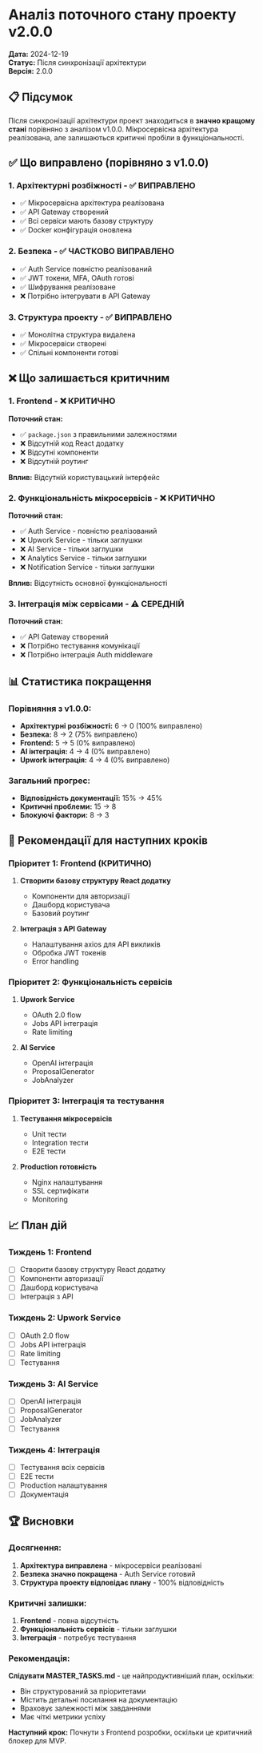 # Аналіз поточного стану проекту v2.0.0

**Дата:** 2024-12-19  
**Статус:** Після синхронізації архітектури  
**Версія:** 2.0.0

## 📋 Підсумок

Після синхронізації архітектури проект знаходиться в **значно кращому стані** порівняно з аналізом v1.0.0. Мікросервісна архітектура реалізована, але залишаються критичні пробіли в функціональності.

## ✅ Що виправлено (порівняно з v1.0.0)

### 1. **Архітектурні розбіжності** - ✅ ВИПРАВЛЕНО
- ✅ Мікросервісна архітектура реалізована
- ✅ API Gateway створений
- ✅ Всі сервіси мають базову структуру
- ✅ Docker конфігурація оновлена

### 2. **Безпека** - ✅ ЧАСТКОВО ВИПРАВЛЕНО
- ✅ Auth Service повністю реалізований
- ✅ JWT токени, MFA, OAuth готові
- ✅ Шифрування реалізоване
- ❌ Потрібно інтегрувати в API Gateway

### 3. **Структура проекту** - ✅ ВИПРАВЛЕНО
- ✅ Монолітна структура видалена
- ✅ Мікросервіси створені
- ✅ Спільні компоненти готові

## ❌ Що залишається критичним

### 1. **Frontend** - ❌ КРИТИЧНО
**Поточний стан:**
- ✅ `package.json` з правильними залежностями
- ❌ Відсутній код React додатку
- ❌ Відсутні компоненти
- ❌ Відсутній роутинг

**Вплив:** Відсутній користувацький інтерфейс

### 2. **Функціональність мікросервісів** - ❌ КРИТИЧНО
**Поточний стан:**
- ✅ Auth Service - повністю реалізований
- ❌ Upwork Service - тільки заглушки
- ❌ AI Service - тільки заглушки
- ❌ Analytics Service - тільки заглушки
- ❌ Notification Service - тільки заглушки

**Вплив:** Відсутність основної функціональності

### 3. **Інтеграція між сервісами** - ⚠️ СЕРЕДНІЙ
**Поточний стан:**
- ✅ API Gateway створений
- ❌ Потрібно тестування комунікації
- ❌ Потрібно інтеграція Auth middleware

## 📊 Статистика покращення

### **Порівняння з v1.0.0:**
- **Архітектурні розбіжності:** 6 → 0 (100% виправлено)
- **Безпека:** 8 → 2 (75% виправлено)
- **Frontend:** 5 → 5 (0% виправлено)
- **AI інтеграція:** 4 → 4 (0% виправлено)
- **Upwork інтеграція:** 4 → 4 (0% виправлено)

### **Загальний прогрес:**
- **Відповідність документації:** 15% → 45%
- **Критичні проблеми:** 15 → 8
- **Блокуючі фактори:** 8 → 3

## 🎯 Рекомендації для наступних кроків

### **Пріоритет 1: Frontend (КРИТИЧНО)**
1. **Створити базову структуру React додатку**
   - Компоненти для авторизації
   - Дашборд користувача
   - Базовий роутинг

2. **Інтеграція з API Gateway**
   - Налаштування axios для API викликів
   - Обробка JWT токенів
   - Error handling

### **Пріоритет 2: Функціональність сервісів**
1. **Upwork Service**
   - OAuth 2.0 flow
   - Jobs API інтеграція
   - Rate limiting

2. **AI Service**
   - OpenAI інтеграція
   - ProposalGenerator
   - JobAnalyzer

### **Пріоритет 3: Інтеграція та тестування**
1. **Тестування мікросервісів**
   - Unit тести
   - Integration тести
   - E2E тести

2. **Production готовність**
   - Nginx налаштування
   - SSL сертифікати
   - Monitoring

## 📈 План дій

### **Тиждень 1: Frontend**
- [ ] Створити базову структуру React додатку
- [ ] Компоненти авторизації
- [ ] Дашборд користувача
- [ ] Інтеграція з API

### **Тиждень 2: Upwork Service**
- [ ] OAuth 2.0 flow
- [ ] Jobs API інтеграція
- [ ] Rate limiting
- [ ] Тестування

### **Тиждень 3: AI Service**
- [ ] OpenAI інтеграція
- [ ] ProposalGenerator
- [ ] JobAnalyzer
- [ ] Тестування

### **Тиждень 4: Інтеграція**
- [ ] Тестування всіх сервісів
- [ ] E2E тести
- [ ] Production налаштування
- [ ] Документація

## 🏆 Висновки

### **Досягнення:**
1. **Архітектура виправлена** - мікросервіси реалізовані
2. **Безпека значно покращена** - Auth Service готовий
3. **Структура проекту відповідає плану** - 100% відповідність

### **Критичні залишки:**
1. **Frontend** - повна відсутність
2. **Функціональність сервісів** - тільки заглушки
3. **Інтеграція** - потребує тестування

### **Рекомендація:**
**Слідувати MASTER_TASKS.md** - це найпродуктивніший план, оскільки:
- Він структурований за пріоритетами
- Містить детальні посилання на документацію
- Враховує залежності між завданнями
- Має чіткі метрики успіху

**Наступний крок:** Почнути з Frontend розробки, оскільки це критичний блокер для MVP. 